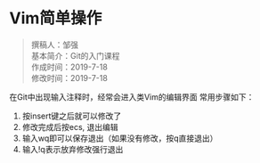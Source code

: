 # Vim简单操作

> 撰稿人：邹强  
> 基本简介：Git的入门课程  
> 作成时间：2019-7-18  
> 修改时间：2019-7-18

在Git中出现输入注释时，经常会进入类Vim的编辑界面
常用步骤如下：

1. 按insert键之后就可以修改了
2. 修改完成后按ecs, 退出编辑
3. 输入wq即可以保存退出（如果没有修改，按q直接退出）
4. 输入!q表示放弃修改强行退出
